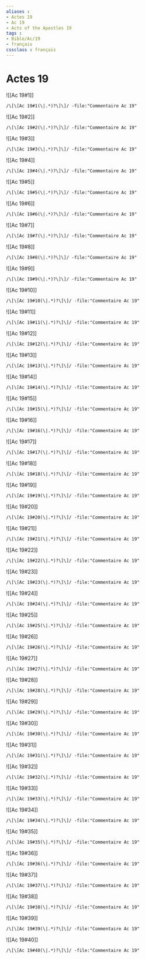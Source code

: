 ```yaml
---
aliases : 
- Actes 19
- Ac 19
- Acts of the Apostles 19
tags : 
- Bible/Ac/19
- français
cssclass : français
---
```


# Actes 19

![[Ac 19#1]]

```query
/\[\[Ac 19#1(\|.*)?\]\]/ -file:"Commentaire Ac 19"
```

![[Ac 19#2]]

```query
/\[\[Ac 19#2(\|.*)?\]\]/ -file:"Commentaire Ac 19"
```

![[Ac 19#3]]

```query
/\[\[Ac 19#3(\|.*)?\]\]/ -file:"Commentaire Ac 19"
```

![[Ac 19#4]]

```query
/\[\[Ac 19#4(\|.*)?\]\]/ -file:"Commentaire Ac 19"
```

![[Ac 19#5]]

```query
/\[\[Ac 19#5(\|.*)?\]\]/ -file:"Commentaire Ac 19"
```

![[Ac 19#6]]

```query
/\[\[Ac 19#6(\|.*)?\]\]/ -file:"Commentaire Ac 19"
```

![[Ac 19#7]]

```query
/\[\[Ac 19#7(\|.*)?\]\]/ -file:"Commentaire Ac 19"
```

![[Ac 19#8]]

```query
/\[\[Ac 19#8(\|.*)?\]\]/ -file:"Commentaire Ac 19"
```

![[Ac 19#9]]

```query
/\[\[Ac 19#9(\|.*)?\]\]/ -file:"Commentaire Ac 19"
```

![[Ac 19#10]]

```query
/\[\[Ac 19#10(\|.*)?\]\]/ -file:"Commentaire Ac 19"
```

![[Ac 19#11]]

```query
/\[\[Ac 19#11(\|.*)?\]\]/ -file:"Commentaire Ac 19"
```

![[Ac 19#12]]

```query
/\[\[Ac 19#12(\|.*)?\]\]/ -file:"Commentaire Ac 19"
```

![[Ac 19#13]]

```query
/\[\[Ac 19#13(\|.*)?\]\]/ -file:"Commentaire Ac 19"
```

![[Ac 19#14]]

```query
/\[\[Ac 19#14(\|.*)?\]\]/ -file:"Commentaire Ac 19"
```

![[Ac 19#15]]

```query
/\[\[Ac 19#15(\|.*)?\]\]/ -file:"Commentaire Ac 19"
```

![[Ac 19#16]]

```query
/\[\[Ac 19#16(\|.*)?\]\]/ -file:"Commentaire Ac 19"
```

![[Ac 19#17]]

```query
/\[\[Ac 19#17(\|.*)?\]\]/ -file:"Commentaire Ac 19"
```

![[Ac 19#18]]

```query
/\[\[Ac 19#18(\|.*)?\]\]/ -file:"Commentaire Ac 19"
```

![[Ac 19#19]]

```query
/\[\[Ac 19#19(\|.*)?\]\]/ -file:"Commentaire Ac 19"
```

![[Ac 19#20]]

```query
/\[\[Ac 19#20(\|.*)?\]\]/ -file:"Commentaire Ac 19"
```

![[Ac 19#21]]

```query
/\[\[Ac 19#21(\|.*)?\]\]/ -file:"Commentaire Ac 19"
```

![[Ac 19#22]]

```query
/\[\[Ac 19#22(\|.*)?\]\]/ -file:"Commentaire Ac 19"
```

![[Ac 19#23]]

```query
/\[\[Ac 19#23(\|.*)?\]\]/ -file:"Commentaire Ac 19"
```

![[Ac 19#24]]

```query
/\[\[Ac 19#24(\|.*)?\]\]/ -file:"Commentaire Ac 19"
```

![[Ac 19#25]]

```query
/\[\[Ac 19#25(\|.*)?\]\]/ -file:"Commentaire Ac 19"
```

![[Ac 19#26]]

```query
/\[\[Ac 19#26(\|.*)?\]\]/ -file:"Commentaire Ac 19"
```

![[Ac 19#27]]

```query
/\[\[Ac 19#27(\|.*)?\]\]/ -file:"Commentaire Ac 19"
```

![[Ac 19#28]]

```query
/\[\[Ac 19#28(\|.*)?\]\]/ -file:"Commentaire Ac 19"
```

![[Ac 19#29]]

```query
/\[\[Ac 19#29(\|.*)?\]\]/ -file:"Commentaire Ac 19"
```

![[Ac 19#30]]

```query
/\[\[Ac 19#30(\|.*)?\]\]/ -file:"Commentaire Ac 19"
```

![[Ac 19#31]]

```query
/\[\[Ac 19#31(\|.*)?\]\]/ -file:"Commentaire Ac 19"
```

![[Ac 19#32]]

```query
/\[\[Ac 19#32(\|.*)?\]\]/ -file:"Commentaire Ac 19"
```

![[Ac 19#33]]

```query
/\[\[Ac 19#33(\|.*)?\]\]/ -file:"Commentaire Ac 19"
```

![[Ac 19#34]]

```query
/\[\[Ac 19#34(\|.*)?\]\]/ -file:"Commentaire Ac 19"
```

![[Ac 19#35]]

```query
/\[\[Ac 19#35(\|.*)?\]\]/ -file:"Commentaire Ac 19"
```

![[Ac 19#36]]

```query
/\[\[Ac 19#36(\|.*)?\]\]/ -file:"Commentaire Ac 19"
```

![[Ac 19#37]]

```query
/\[\[Ac 19#37(\|.*)?\]\]/ -file:"Commentaire Ac 19"
```

![[Ac 19#38]]

```query
/\[\[Ac 19#38(\|.*)?\]\]/ -file:"Commentaire Ac 19"
```

![[Ac 19#39]]

```query
/\[\[Ac 19#39(\|.*)?\]\]/ -file:"Commentaire Ac 19"
```

![[Ac 19#40]]

```query
/\[\[Ac 19#40(\|.*)?\]\]/ -file:"Commentaire Ac 19"
```

